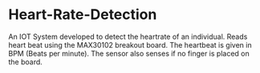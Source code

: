 # Heart-Rate-Detection
An IOT System developed to detect the heartrate of an individual.
Reads heart beat using the MAX30102 breakout board. The heartbeat is given in BPM (Beats per minute). The sensor also senses if no finger is placed on the board.
